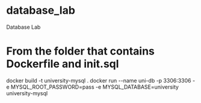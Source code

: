 # database_lab
Database Lab



# From the folder that contains Dockerfile and init.sql
docker build -t university-mysql .
docker run --name uni-db -p 3306:3306 -e MYSQL_ROOT_PASSWORD=pass -e MYSQL_DATABASE=university university-mysql




